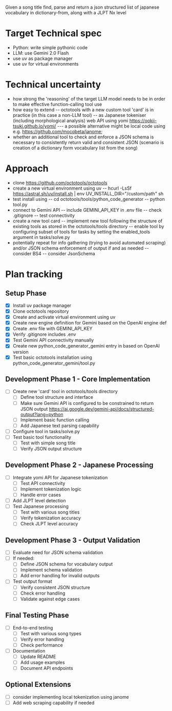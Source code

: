 #

Given a song title find, parse and return a json structured list of japanese vocabulary in dictionary-from, along with a JLPT Nx level 

# Target Technical spec
- Python: write simple pythonic code
- LLM: use Gemini 2.0 Flash
- use uv as package manager
- use uv for virtual environments


# Technical uncertainty
- how strong the 'reasoning' of the target LLM model needs to be in order to make effective function-calling tool use
- how easy to extend
-- octotools with a new custom tool 'card' is in practice (in this case a non-LLM tool)
-- as Japanese tokeniser (including morphological analysis) web API using yomi https://ookii-tsuki.github.io/yomi/
--- a possible alternative might be local code using e.g. https://github.com/mocobeta/janome;
- whether an additional tool to check and enforce a JSON schema is necessary to consistently return valid and consistent JSON (scenario is creation of a dictionary form vocabulary list from the song)

# Approach
- clone https://github.com/octotools/octotools
- create a new virtual environment using uv 
-- hcurl -LsSf https://astral.sh/uv/install.sh | env UV_INSTALL_DIR="/custom/path" sh
- test install using 
-- cd octotools/tools/python_code_generator
-- python tool.py
- connect to Gemini API
-- include GEMINI_API_KEY in .env file
-- check .gitignore
-- test connectivity
- create a new tool card
-- implement new tool following the structure of existing tools as stored in the octotools/tools directory
-- enable tool by configuring subset of tools for tasks by setting the enabled_tools argument in tasks/solve.py
- potentially repeat for info gathering (trying to avoid automated scraping) and/or JSON schema enforcement of output if and as needed
-- consider BS4
-- consider JsonSchema

# Plan tracking

## Setup Phase
- [x] Install uv package manager
- [x] Clone octotools repository
- [x] Create and activate virtual environment using uv
- [x] Create new engine definition for Gemini based on the OpenAI engine def
- [x] Create .env file with GEMINI_API_KEY
- [x] Verify .gitignore includes .env
- [x] Test Gemini API connectivity manually
- [x] Create new python_code_generator_gemini entry in based on OpenAI version 
- [x] Test basic octotools installation using python_code_generator_gemini/tool.py

## Development Phase 1 - Core Implementation
- [ ] Create new 'card' tool in octotools/tools directory
  - [ ] Define tool structure and interface
  - [ ] Make sure Gemini API is configured to be constrained to return JSON output
      https://ai.google.dev/gemini-api/docs/structured-output?lang=python
  - [ ] Implement basic function calling
  - [ ] Add Japanese text parsing capability
- [ ] Configure tool in tasks/solve.py
- [ ] Test basic tool functionality
  - [ ] Test with simple song title
  - [ ] Verify JSON output structure

## Development Phase 2 - Japanese Processing
- [ ] Integrate yomi API for Japanese tokenization
  - [ ] Test API connectivity
  - [ ] Implement tokenization logic
  - [ ] Handle error cases
- [ ] Add JLPT level detection
- [ ] Test Japanese processing
  - [ ] Test with various song titles
  - [ ] Verify tokenization accuracy
  - [ ] Check JLPT level accuracy

## Development Phase 3 - Output Validation
- [ ] Evaluate need for JSON schema validation
- [ ] If needed:
  - [ ] Define JSON schema for vocabulary output
  - [ ] Implement schema validation
  - [ ] Add error handling for invalid outputs
- [ ] Test output format
  - [ ] Verify consistent JSON structure
  - [ ] Check error handling
  - [ ] Validate against edge cases

## Final Testing Phase
- [ ] End-to-end testing
  - [ ] Test with various song types
  - [ ] Verify error handling
  - [ ] Check performance
- [ ] Documentation
  - [ ] Update README
  - [ ] Add usage examples
  - [ ] Document API endpoints

## Optional Extensions
- [ ] consider implementing local tokenization using janome
- [ ] Add web scraping capability if needed
